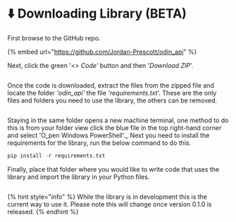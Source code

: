 # ⬇️ Downloading Library (BETA)

First browse to the GitHub repo.

{% embed url="https://github.com/Jordan-Prescott/odin_api" %}

Next, click the green '_<> Code'_ button and then '_Download ZIP'._

<figure><img src="../../.gitbook/assets/image (2).png" alt=""><figcaption></figcaption></figure>

Once the code is downloaded, extract the files from the zipped file and locate the folder _'odin\_api'_ the file _'requirements.txt'._ These are the only files and folders you need to use the library, the others can be removed.&#x20;

<figure><img src="../../.gitbook/assets/image (3).png" alt=""><figcaption></figcaption></figure>

Staying in the same folder opens a new machine terminal, one method to do this is from your folder view click the blue file in the top right-hand corner and select 'O_pen Windows PowerShell'._ Next you need to install the requirements for the library, run the below command to do this.

```python
pip install -r requirements.txt
```

Finally, place that folder where you would like to write code that uses the library and import the library in your Python files.&#x20;

<figure><img src="../../.gitbook/assets/image (4).png" alt=""><figcaption></figcaption></figure>

{% hint style="info" %}
While the library is in development this is the current way to use it. Please note this will change once version 0.1.0 is released.
{% endhint %}
